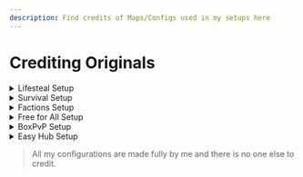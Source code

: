 ```yaml
---
description: Find credits of Maps/Configs used in my setups here
---
```


# Crediting Originals

<details>

<summary>Lifesteal Setup</summary>

* Spawn: [https://bbyb.it/r/22476](https://bbyb.it/r/22476/)\
  (The version used in my setup has been adapted)

<!---->

* PvP Arena: [https://bbyb.it/r/25753](https://bbyb.it/r/25753)\
  (The version used in my setup has been adapted)

<!---->

* Quests Configuration: [https://bbyb.it/r/13820](https://bbyb.it/r/13820)\
  (The version used in my setup has been **HEAVILY** adapted)

</details>

<details>

<summary>Survival Setup</summary>

* Spawn: [https://bbyb.it/r/26075](https://bbyb.it/r/26075/)\
  (The version used in my setup has been adapted)

<!---->

* PvP Arena: [https://bbyb.it/r/26635](https://bbyb.it/r/26635/)\
  (The version used in my setup has been adapted)

</details>

<details>

<summary>Factions Setup</summary>

* Spawn: [https://bbyb.it/r/28268](https://bbyb.it/r/28268)\
  (The version used in my setup has been slightly adapted)

<!---->

* Duel Arenas: [https://bbyb.it/r/22718](https://bbyb.it/r/22718)

</details>

<details>

<summary>Free for All Setup</summary>

* Spawn: [https://bbyb.it/r/22476](https://bbyb.it/r/22476/)\
  (The version used in my setup has been adapted)

<!---->

* PvP Arena: [https://bbyb.it/r/23481](https://bbyb.it/r/23481)\
  (The version used in my setup has been adapted)

<!---->

* Duel Arenas: [https://bbyb.it/r/22718](https://bbyb.it/r/22718)

</details>

<details>

<summary>BoxPvP Setup</summary>

N/A

</details>

<details>

<summary>Easy Hub Setup</summary>

Spawn: [https://bbyb.it/r/26078/](https://bbyb.it/r/26078/)\
(The version used in my setup has been slightly adapted by changing the colours)

</details>

> All my configurations are made fully by me and there is no one else to credit.
